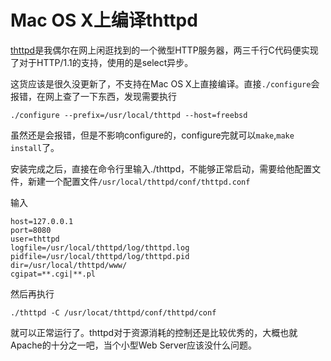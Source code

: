 Mac OS X上编译thttpd
===================

[thttpd](http://acme.com/software/thttpd/)是我偶尔在网上闲逛找到的一个微型HTTP服务器，两三千行C代码便实现了对于HTTP/1.1的支持，使用的是select异步。

这货应该是很久没更新了，不支持在Mac OS X上直接编译。直接```./configure```会报错，在网上查了一下东西，发现需要执行
   

```plaintext   
./configure --prefix=/usr/local/thttpd --host=freebsd
```

虽然还是会报错，但是不影响configure的，configure完就可以```make```,```make install```了。

安装完成之后，直接在命令行里输入./thttpd，不能够正常启动，需要给他配置文件，新建一个配置文件```/usr/local/thttpd/conf/thttpd.conf```

输入

```plaintext
host=127.0.0.1
port=8080
user=thttpd
logfile=/usr/local/thttpd/log/thttpd.log
pidfile=/usr/local/thttpd/log/thttpd.pid
dir=/usr/local/thttpd/www/
cgipat=**.cgi|**.pl
```

然后再执行

```plaintext    
./thttpd -C /usr/locat/thttpd/conf/thttpd/conf
```
    
就可以正常运行了。thttpd对于资源消耗的控制还是比较优秀的，大概也就Apache的十分之一吧，当个小型Web Server应该没什么问题。
